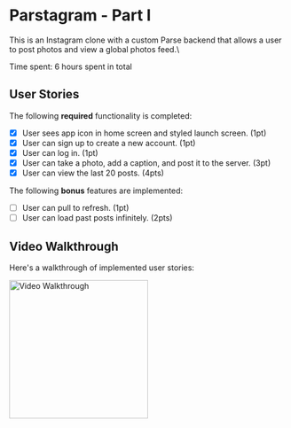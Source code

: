 
# Parstagram - Part I

This is an Instagram clone with a custom Parse backend that allows a user to post photos and view a global photos feed.\

Time spent: 6 hours spent in total

## User Stories

The following **required** functionality is completed:

- [X] User sees app icon in home screen and styled launch screen. (1pt)
- [X] User can sign up to create a new account. (1pt)
- [X] User can log in. (1pt)
- [X] User can take a photo, add a caption, and post it to the server. (3pt)
- [X] User can view the last 20 posts. (4pts)

The following **bonus** features are implemented:

- [ ] User can pull to refresh. (1pt)
- [ ] User can load past posts infinitely. (2pts)

## Video Walkthrough

Here's a walkthrough of implemented user stories:

<img src='https://user-images.githubusercontent.com/59743056/136721073-f05f3b39-f8e5-42b2-8b0c-8223bd044d75.gif' title='Video Walkthrough' width='250' alt='Video Walkthrough' />
